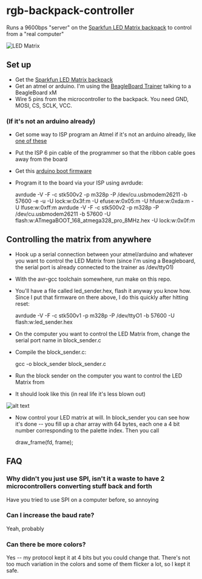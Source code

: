 rgb-backpack-controller
=======================

Runs a 9600bps "server" on the [Sparkfun LED Matrix backpack](https://www.sparkfun.com/products/760) to control from a "real computer"

![LED Matrix](https://dlnmh9ip6v2uc.cloudfront.net/images/products/7/6/0/00760-04-L.jpg)

## Set up

* Get the [Sparkfun LED Matrix backpack](https://www.sparkfun.com/products/760)
* Get an atmel or arduino. I'm using the [BeagleBoard Trainer](http://elinux.org/BeagleBoard_Trainer) talking to a BeagleBoard xM
* Wire 5 pins from the microcontroller to the backpack. You need GND, MOSI, CS, SCLK, VCC.

### (If it's not an arduino already)

* Get some way to ISP program an Atmel if it's not an arduino already, like [one of these](https://www.sparkfun.com/products/8702)
* Put the ISP 6 pin cable of the programmer so that the ribbon cable goes away from the board
* Get this [arduino boot firmware](http://arduino.googlecode.com/svn/trunk/hardware/arduino/bootloaders/atmega/ATmegaBOOT_168_atmega328_pro_8MHz.hex)
* Program it to the board via your ISP using avrdude:

  avrdude -V -F -c stk500v2 -p m328p -P /dev/cu.usbmodem26211 -b 57600 -e -u -U lock:w:0x3f:m -U efuse:w:0x05:m -U hfuse:w:0xda:m -U lfuse:w:0xff:m
  avrdude -V -F -c stk500v2 -p m328p -P /dev/cu.usbmodem26211 -b 57600 -U flash:w:ATmegaBOOT_168_atmega328_pro_8MHz.hex -U lock:w:0x0f:m

## Controlling the matrix from anywhere

* Hook up a serial connection between your atmel/arduino and whatever you want to control the LED Matrix from (since I'm using a Beagleboard, the serial port is already connected to the trainer as /dev/ttyO1)
* With the avr-gcc toolchain somewhere, run make on this repo.
* You'll have a file called led_sender.hex, flash it anyway you know how. Since I put that firmware on there above, I do this quickly after hitting reset:

  avrdude -V -F -c stk500v1 -p m328p -P /dev/ttyO1 -b 57600 -U flash:w:led_sender.hex 

* On the computer you want to control the LED Matrix from, change the serial port name in block_sender.c 
* Compile the block_sender.c:

  gcc -o block_sender block_sender.c

* Run the block sender on the computer you want to control the LED Matrix from
* It should look like this (in real life it's less blown out)

![alt text](http://cl.ly/image/0Y0h3m0Z0s3U/Image%202012.11.04%2010:40:22%20AM.png)

* Now control your LED matrix at will. In block_sender you can see how it's done -- you fill up a char array with 64 bytes, each one a 4 bit number corresponding to the palette index. Then you call 

  draw_frame(fd, frame);

## FAQ

### Why didn't you just use SPI, isn't it a waste to have 2 microcontrollers converting stuff back and forth

Have you tried to use SPI on a computer before, so annoying

### Can I increase the baud rate?

Yeah, probably

### Can there be more colors?

Yes -- my protocol kept it at 4 bits but you could change that. There's not too much variation in the colors and some of them flicker a lot, so I kept it safe.






